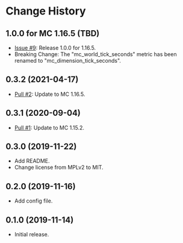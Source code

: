 
Change History
==============


1.0.0 for MC 1.16.5 (TBD)
--------------------------------

- [Issue #9]: Release 1.0.0 for 1.16.5.
- Breaking Change: The "mc_world_tick_seconds" metric has been renamed to "mc_dimension_tick_seconds".


[Issue #9]: https://github.com/cpburnz/minecraft-prometheus-exporter/issues/9


0.3.2 (2021-04-17)
------------------

- [Pull #2]: Update to MC 1.16.5.


[Pull #2]: https://github.com/cpburnz/minecraft-prometheus-exporter/pull/2


0.3.1 (2020-09-04)
------------------

- [Pull #1]: Update to MC 1.15.2.


[Pull #1]: https://github.com/cpburnz/minecraft-prometheus-exporter/pull/1


0.3.0 (2019-11-22)
------------------

- Add README.
- Change license from MPLv2 to MIT.


0.2.0 (2019-11-16)
------------------

- Add config file.


0.1.0 (2019-11-14)
------------------

- Initial release.
